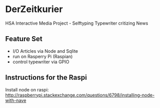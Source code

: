 # DerZeitkurier #

HSA Interactive Media Project - Selftyping Typewriter critizing News

## Feature Set ##
- I/O Articles via Node and Sqlite
- run on Rasperry Pi (Raspian)
- control typewriter via GPIO

## Instructions for the Raspi ##

Install node on raspi: http://raspberrypi.stackexchange.com/questions/6798/installing-node-with-nave
